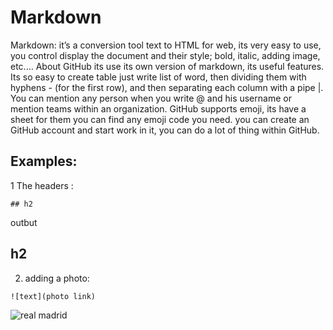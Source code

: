 # **Markdown**

Markdown: it’s a conversion tool text to HTML for web, its very easy to use, you control display the document and their style; bold, italic, adding image, etc.… About GitHub its use its own version of markdown, its useful features. Its so easy to create table just write list of word, then dividing them with hyphens - (for the first row), and then separating each column with a pipe |. You can mention any person when you write @ and his username or mention teams within an organization. GitHub supports emoji, its have a sheet for them you can find any emoji code you need. you can create an GitHub account and start work in it, you can do a lot of thing within GitHub.



## **Examples:**

1 The headers :
```
## h2
```
outbut

## h2


2. adding a photo:

```
![text](photo link)
```
![real madrid](https://www.entradas.com/obj/media/ES-eventim/galery/222x222/r/RealMadrid-18-19_222x222.jpg)